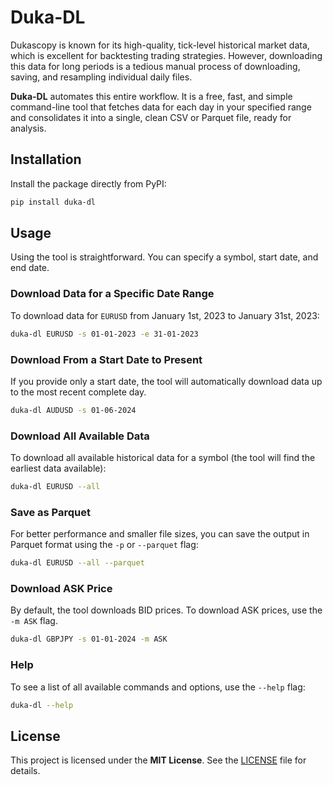 
# Duka-DL

Dukascopy is known for its high-quality, tick-level historical market data, which is excellent for backtesting trading strategies. However, downloading this data for long periods is a tedious manual process of downloading, saving, and resampling individual daily files.

**Duka-DL** automates this entire workflow. It is a free, fast, and simple command-line tool that fetches data for each day in your specified range and consolidates it into a single, clean CSV or Parquet file, ready for analysis.

## Installation

Install the package directly from PyPI:

```bash
pip install duka-dl
```

## Usage

Using the tool is straightforward. You can specify a symbol, start date, and end date.

### Download Data for a Specific Date Range

To download data for `EURUSD` from January 1st, 2023 to January 31st, 2023:

```bash
duka-dl EURUSD -s 01-01-2023 -e 31-01-2023
```

### Download From a Start Date to Present

If you provide only a start date, the tool will automatically download data up to the most recent complete day.

```bash
duka-dl AUDUSD -s 01-06-2024
```

### Download All Available Data

To download all available historical data for a symbol (the tool will find the earliest data available):

```bash
duka-dl EURUSD --all
```

### Save as Parquet

For better performance and smaller file sizes, you can save the output in Parquet format using the `-p` or `--parquet` flag:

```bash
duka-dl EURUSD --all --parquet
```

### Download ASK Price

By default, the tool downloads BID prices. To download ASK prices, use the `-m ASK` flag.

```bash
duka-dl GBPJPY -s 01-01-2024 -m ASK
```

### Help

To see a list of all available commands and options, use the `--help` flag:

```bash
duka-dl --help
```

## License

This project is licensed under the **MIT License**. See the [LICENSE](LICENSE) file for details.

